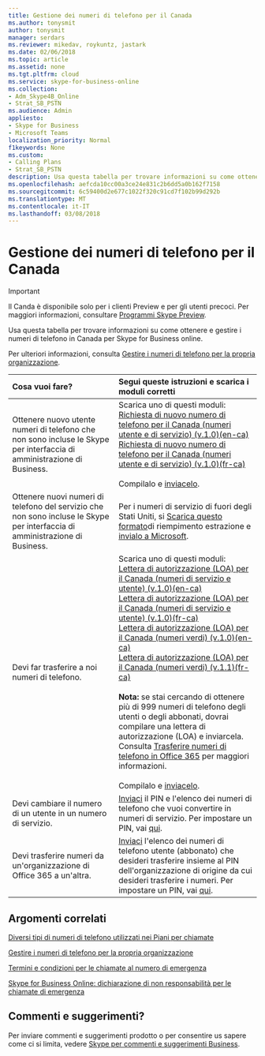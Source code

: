 ```yaml
---
title: Gestione dei numeri di telefono per il Canada
ms.author: tonysmit
author: tonysmit
manager: serdars
ms.reviewer: mikedav, roykuntz, jastark
ms.date: 02/06/2018
ms.topic: article
ms.assetid: none
ms.tgt.pltfrm: cloud
ms.service: skype-for-business-online
ms.collection:
- Adm_Skype4B_Online
- Strat_SB_PSTN
ms.audience: Admin
appliesto:
- Skype for Business
- Microsoft Teams
localization_priority: Normal
f1keywords: None
ms.custom:
- Calling Plans
- Strat_SB_PSTN
description: Usa questa tabella per trovare informazioni su come ottenere e gestire i numeri di telefono in Canada per Skype for Business online.
ms.openlocfilehash: aefcda10cc00a3ce24e831c2b6dd5a0b162f7158
ms.sourcegitcommit: 6c59400d2e677c1022f320c91cd7f102b99d292b
ms.translationtype: MT
ms.contentlocale: it-IT
ms.lasthandoff: 03/08/2018
---
```

# <a name="phone-number-management-for-canada"></a>Gestione dei numeri di telefono per il Canada
> [!IMPORTANT]
> Il Canda è disponibile solo per i clienti Preview e per gli utenti precoci. Per maggiori informazioni, consultare [Programmi Skype Preview](https://www.skypepreview.com). 

Usa questa tabella per trovare informazioni su come ottenere e gestire i numeri di telefono in Canada per Skype for Business online. 

Per ulteriori informazioni, consulta [Gestire i numeri di telefono per la propria organizzazione](manage-phone-numbers-for-your-organization.md).
  
|**Cosa vuoi fare?**|**Segui queste istruzioni e scarica i moduli corretti**|
|:-----|:-----|
|Ottenere nuovo utente numeri di telefono che non sono incluse le Skype per interfaccia di amministrazione di Business.  <br/> | Scarica uno di questi moduli: <br/> [Richiesta di nuovo numero di telefono per il Canada (numeri utente e di servizio) (v.1.0)(en-ca)](../../downloads/new-number-request-forms/new-phone-number-request-for-canada-(user-and-service-numbers)-(v.1.0)-(en-ca).pdf) <br/>[Richiesta di nuovo numero di telefono per il Canada (numeri utente e di servizio) (v.1.0)(fr-ca)](../../downloads/new-number-request-forms/new-phone-number-request-for-canada-(user-and-service-numbers)-(v.1.0)-(fr-ca).pdf)  <br/> <br>Compilalo e [inviacelo](mailto:ptn@microsoft.com).  <br/>||Ottenere numeri di telefono nuovo servizio|Per i numeri di servizio di fuori degli Stati Uniti, si [Scarica questo formato](new-phone-number-request-for-numbers-outside-the-u.s.-(service-numbers)-(v.1)-(en-us).pdf)di riempimento estrazione e [invialo a Microsoft](mailto:ptneu@microsoft.com).
|Ottenere nuovi numeri di telefono del servizio che non sono incluse le Skype per interfaccia di amministrazione di Business. <br/> |Per i numeri di servizio di fuori degli Stati Uniti, si [Scarica questo formato](../../downloads/new-number-request-forms/new-phone-number-request-for-numbers-outside-the-u.s.-(service-numbers)-(v.1.0)-(en-us).pdf)di riempimento estrazione e [invialo a Microsoft](mailto:ptneu@microsoft.com).
|Devi far trasferire a noi numeri di telefono.  <br/> |Scarica uno di questi moduli: <br/> [Lettera di autorizzazione (LOA) per il Canada (numeri di servizio e utente) (v.1.0)(en-ca)](../../downloads/LOA-forms/letter-of-authorization-(loa)-for-canada-(user-and-service-numbers)-(v.1.0)-(en-ca).pdf) <br/> [Lettera di autorizzazione (LOA) per il Canada (numeri di servizio e utente) (v.1.0)(fr-ca)](../../downloads/LOA-forms/letter-of-authorization-(loa)-for-canada-(user-and-service-numbers)-(v.1.0)-(fr-ca).pdf) <br/> [Lettera di autorizzazione (LOA) per il Canada (numeri verdi) (v.1.0)(en-ca)](../../downloads/LOA-forms/letter-of-authorization-(loa)-for-canada-(toll-free-numbers)-(v.1.0)-(en-ca).pdf) <br/>[Lettera di autorizzazione (LOA) per il Canada (numeri verdi) (v.1.1)(fr-ca)](../../downloads/LOA-forms/Letter-of-authorization-(loa)-for-canada-(toll-free-numbers)-(v.1.1)-(fr-ca).pdf)<br/> <br>**Nota:** se stai cercando di ottenere più di 999 numeri di telefono degli utenti o degli abbonati, dovrai compilare una lettera di autorizzazione (LOA) e inviarcela. Consulta [Trasferire numeri di telefono in Office 365](../../what-are-calling-plans-in-office-365/transfer-phone-numbers-to-office-365.md) per maggiori informazioni. <br/> <br>Compilalo e [inviacelo](mailto:ptn@microsoft.com).  <br/>|
Devi cambiare il numero di un utente in un numero di servizio.  <br/> |[Inviaci](mailto:ptn@microsoft.com) il PIN e l'elenco dei numeri di telefono che vuoi convertire in numeri di servizio. Per impostare un PIN, vai [qui](../../what-are-calling-plans-in-office-365/set-your-pin-for-transferring-numbers-to-a-new-service-provider.md).  <br/> |
|Devi trasferire numeri da un'organizzazione di Office 365 a un'altra.  <br/> |[Inviaci](mailto:ptn@microsoft.com) l'elenco dei numeri di telefono utente (abbonato) che desideri trasferire insieme al PIN dell'organizzazione di origine da cui desideri trasferire i numeri. Per impostare un PIN, vai [qui](../../what-are-calling-plans-in-office-365/set-your-pin-for-transferring-numbers-to-a-new-service-provider.md).  <br/> |
   
## <a name="related-topics"></a>Argomenti correlati
[Diversi tipi di numeri di telefono utilizzati nei Piani per chiamate](../different-kinds-of-phone-numbers-used-for-calling-plans.md)

[Gestire i numeri di telefono per la propria organizzazione](manage-phone-numbers-for-your-organization.md)

[Termini e condizioni per le chiamate al numero di emergenza](../emergency-calling-terms-and-conditions.md)

[Skype for Business Online: dichiarazione di non responsabilità per le chiamate di emergenza](https://go.microsoft.com/fwlink/?LinkID=692099)
  
## <a name="feedback"></a>Commenti e suggerimenti?
Per inviare commenti e suggerimenti prodotto o per consentire us sapere come ci si limita, vedere [Skype per commenti e suggerimenti Business](https://www.skypefeedback.com).